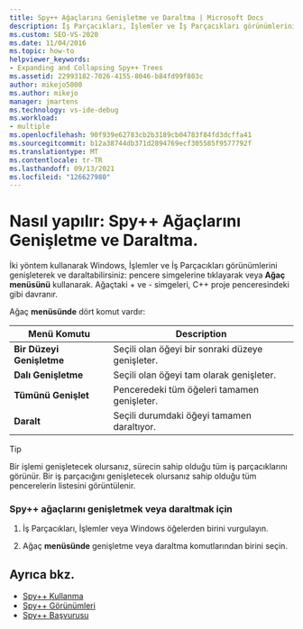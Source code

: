 ```yaml
---
title: Spy++ Ağaçlarını Genişletme ve Daraltma | Microsoft Docs
description: İş Parçacıkları, İşlemler ve İş Parçacıkları görünümlerini Windows ve daraltmak için iki yöntem öğrenin. Pencerede simgelere tıklar veya Ağaç menüsünü kullanabilirsiniz.
ms.custom: SEO-VS-2020
ms.date: 11/04/2016
ms.topic: how-to
helpviewer_keywords:
- Expanding and Collapsing Spy++ Trees
ms.assetid: 22993182-7026-4155-8046-b84fd99f803c
author: mikejo5000
ms.author: mikejo
manager: jmartens
ms.technology: vs-ide-debug
ms.workload:
- multiple
ms.openlocfilehash: 90f939e62783cb2b3189cb04783f84fd3dcffa41
ms.sourcegitcommit: b12a38744db371d2894769ecf305585f9577792f
ms.translationtype: MT
ms.contentlocale: tr-TR
ms.lasthandoff: 09/13/2021
ms.locfileid: "126627980"
---
```

# <a name="how-to-expand-and-collapse-spy-trees"></a>Nasıl yapılır: Spy++ Ağaçlarını Genişletme ve Daraltma.
İki yöntem kullanarak Windows, İşlemler ve İş Parçacıkları görünümlerini genişleterek ve daraltabilirsiniz: pencere simgelerine tıklayarak veya **Ağaç menüsünü** kullanarak. Ağaçtaki + ve - simgeleri, C++ proje penceresindeki gibi davranır.

 Ağaç **menüsünde** dört komut vardır:

|Menü Komutu|Description|
|------------------|-----------------|
|**Bir Düzeyi Genişletme**|Seçili olan öğeyi bir sonraki düzeye genişleter.|
|**Dalı Genişletme**|Seçili olan öğeyi tam olarak genişleter.|
|**Tümünü Genişlet**|Penceredeki tüm öğeleri tamamen genişleter.|
|**Daralt**|Seçili durumdaki öğeyi tamamen daraltıyor.|

> [!TIP]
> Bir işlemi genişletecek olursanız, sürecin sahip olduğu tüm iş parçacıklarını görünür. Bir iş parçacığını genişletecek olursanız sahip olduğu tüm pencerelerin listesini görüntülenir.

### <a name="to-expand-or-collapse-spy-trees"></a>Spy++ ağaçlarını genişletmek veya daraltmak için

1. İş Parçacıkları, İşlemler veya Windows öğelerden birini vurgulayın.

2. Ağaç **menüsünde** genişletme veya daraltma komutlarından birini seçin.

## <a name="see-also"></a>Ayrıca bkz.
- [Spy++ Kullanma](../debugger/using-spy-increment.md)
- [Spy++ Görünümleri](../debugger/spy-increment-views.md)
- [Spy++ Başvurusu](../debugger/spy-increment-reference.md)